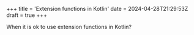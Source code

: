 +++
title = 'Extension functions in Kotlin'
date = 2024-04-28T21:29:53Z
draft = true
+++

When it is ok to use extension functions in Kotlin?
